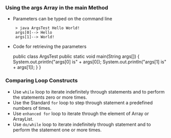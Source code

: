 ### Using the args Array in the main Method

- Parameters can be typed on the command line

       > java ArgsTest Hello World!
       args[0]--> Hello
       args[1]--> World!
- Code for retrieving the parameters
  

    public class ArgsTest
        public static void main(String args[]) {
            System.out.println("args[0] is" + args[0]);
            System.out.println("args[1] is" + args[1]);
        }
    }


### Comparing Loop Constructs

 - Use `while` loop to iterate indefinitely through  statements and to perform the statements zero or more times.
 - Use the Standard `for` loop to step through statement a predefined numbers of times.
 - Use `enhanced for` loop to iterate through the element of Array or ArrayList.
 - Use `do/while` loop to iterate indefinitely through statement and to perform the statement one or more times.




